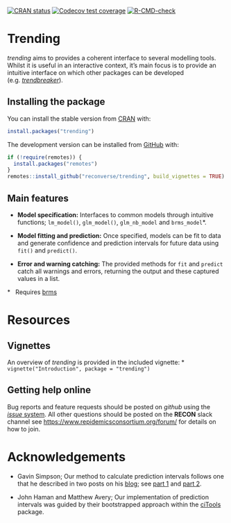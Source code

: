 
<!-- README.md is generated from README.Rmd. Please edit that file -->
<!-- badges: start -->

[![CRAN
status](https://www.r-pkg.org/badges/version/trending)](https://CRAN.R-project.org/package=trending)
[![Codecov test
coverage](https://codecov.io/gh/reconverse/trending/branch/master/graph/badge.svg)](https://app.codecov.io/gh/reconverse/trending?branch=master)
[![R-CMD-check](https://github.com/reconverse/trending/actions/workflows/R-CMD-check.yaml/badge.svg)](https://github.com/reconverse/trending/actions/workflows/R-CMD-check.yaml)
<!-- badges: end -->

# Trending

*trending* aims to provides a coherent interface to several modelling
tools. Whilst it is useful in an interactive context, it’s main focus is
to provide an intuitive interface on which other packages can be
developed
(e.g. [*trendbreaker*](https://github.com/reconhub/trendbreaker)).

## Installing the package

You can install the stable version from
[CRAN](https://CRAN.R-project.org) with:

``` r
install.packages("trending")
```

The development version can be installed from
[GitHub](https://github.com/) with:

``` r
if (!require(remotes)) {
  install.packages("remotes")
}
remotes::install_github("reconverse/trending", build_vignettes = TRUE)
```

## Main features

-   **Model specification:** Interfaces to common models through
    intuitive functions; `lm_model()`, `glm_model()`, `glm_nb_model` and
    `brms_model`\*.

-   **Model fitting and prediction:** Once specified, models can be fit
    to data and generate confidence and prediction intervals for future
    data using `fit()` and `predict()`.

-   **Error and warning catching:** The provided methods for `fit` and
    `predict` catch all warnings and errors, returning the output and
    these captured values in a list.

\*   Requires [brms](https://CRAN.R-project.org/package=brms)

# Resources

## Vignettes

An overview of *trending* is provided in the included vignette: \*
`vignette("Introduction", package = "trending")`

## Getting help online

Bug reports and feature requests should be posted on *github* using the
[*issue* system](https://github.com/reconverse/trending/issues). All
other questions should be posted on the **RECON** slack channel see
<https://www.repidemicsconsortium.org/forum/> for details on how to
join.

# Acknowledgements

-   Gavin Simpson; Our method to calculate prediction intervals follows
    one that he described in two posts on his
    [blog](https://fromthebottomoftheheap.net); see [part
    1](https://fromthebottomoftheheap.net/2017/05/01/glm-prediction-intervals-i/)
    and [part
    2](https://fromthebottomoftheheap.net/2017/05/01/glm-prediction-intervals-ii/).

-   John Haman and Matthew Avery; Our implementation of prediction
    intervals was guided by their bootstrapped approach within the
    [ciTools](https://CRAN.R-project.org/package=ciTools) package.
